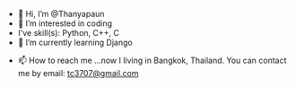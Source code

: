 - 👋 Hi, I’m @Thanyapaun
- 👀 I’m interested in coding
- I've skill(s): Python, C++, C
- 🌱 I’m currently learning Django
<!--- 💞️ I’m looking to collaborate on ...--->
- 📫 How to reach me ...now I living in Bangkok, Thailand. You can contact me by email: tc3707@gmail.com

<!---
Thanyapaun/Thanyapaun is a ✨ special ✨ repository because its `README.md` (this file) appears on your GitHub profile.
You can click the Preview link to take a look at your changes.
--->
